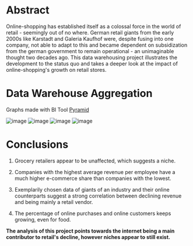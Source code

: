 # Abstract

Online-shopping has established itself as a colossal force in the world of retail - seemingly out of no
where. German retail giants from the early 2000s like Karstadt and Galeria Kaufhof were, despite
fusing into one company, not able to adapt to this and became dependent on subsidization from the
german government to remain operational - an unimaginable thought two decades ago. This data
warehousing project illustrates the development to the status quo and takes a deeper look at the
impact of online-shopping's growth on retail stores.

# Data Warehouse Aggregation

Graphs made with BI Tool [Pyramid](https://www.pyramidanalytics.com/)

![image](https://github.com/michael-mszn/DWProjectExasol/assets/74096536/70049088-798f-4777-9d5b-2452a0b5bd18)
![image](https://github.com/michael-mszn/DWProjectExasol/assets/74096536/1020e766-04f2-42f7-8691-4bb0b2da03a4)
![image](https://github.com/michael-mszn/DWProjectExasol/assets/74096536/20210928-117e-418e-8cca-0c5940760af4)
![image](https://github.com/michael-mszn/DWProjectExasol/assets/74096536/210b4c9b-2b6e-42c6-b4a6-8f0006384404)

# Conclusions 

1. Grocery retailers appear to be unaffected, which suggests a niche.
  
2. Companies with the highest average revenue per employee have a much higher e-commerce share than companies with the lowest.
   
3. Exemplarily chosen data of giants of an industry and their online counterparts suggest a strong correlation between declining revenue and being mainly a retail vendor.

4. The percentage of online purchases and online customers keeps growing, even for food.

**The analysis of this project points towards the internet being a main contributor to retail's decline, however niches appear to still exist.**


